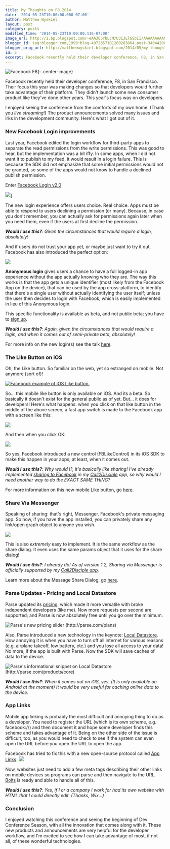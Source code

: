 ```yaml
---
title: My Thoughts on F8 2014
date: '2014-05-23T10:00:00.000-07:00'
author: Matthew Wyskiel
layout: post
category: posts
modified_time: '2014-05-23T10:00:00.116-07:00'
image_url: http://1.bp.blogspot.com/-eAA365YbLcM/U31JLl6SbII/AAAAAAAAAMk/2MRikzVxY6o/s72-c/Screen+Shot+2014-05-21+at+8.46.38+PM.png
blogger_id: tag:blogger.com,1999:blog-4972357101260263864.post-3404420055784017037
blogger_orig_url: http://matthewwyskiel.blogspot.com/2014/05/my-thoughts-on-f8-2014.html
id: 5
excerpt: Facebook recently held their developer conference, F8, in San Francisco. Their focus this year was making changes so that developers would further take advantage of their platform. They didn't launch some new consumer product like they've done other years. This year's focus was on developers.
---
```



![Facebook F8](/assets/img/facebook-f8.jpg){: .center-image}


Facebook recently held their developer conference, F8, in San Francisco. Their focus this year was making changes so that developers would further take advantage of their platform. They didn't launch some new consumer product like they've done other years. This year's focus was on developers.

I enjoyed seeing the conference from the comforts of my own home. (Thank you *live streaming*!) The product announcements solved many issues and irks in the development community. Here's what I got out of it.

### New Facebook Login improvements

Last year, Facebook edited the login workflow for third-party apps to separate the read permissions from the write permissions. This was good to hear, but the implementation was a bit iffy. In some apps, when I did not want it to publish to my feed, it would result in a login failure. This is because the SDK did not emphasize that some initial permissions would not be granted, so some of the apps would not know to handle a declined publish permission.

Enter [Facebook Login v2.0](https://developers.facebook.com/docs/facebook-login/v2.0)


![](http://was-gb.wascdn.net/wp-content/uploads/2014/05/login1-487x500.png)]

The new login experience offers users choice. Real choice. Apps must be able to respond to users declining a permission (or many). Because, in case you don't remember, you can actually ask for permissions again later when you need them, even if the users at first decline the permission.

_**Would I use this?**: Given the circumstances that would require a login, absolutely!_

And if users do not trust your app yet, or maybe just want to try it out, Facebook has also introduced the perfect option:

![](https://fbnewsroomus.files.wordpress.com/2014/04/login3.png?w=960)

**Anonymous login** gives users a chance to have a full logged-in app experience without the app actually knowing who they are. The way this works is that the app gets a unique identifier (most likely from the Facebook App on the device), that can be used by the app cross-platform, to identify that there's a single user without actually identifying the user itself; unless the user then decides to login with Facebook, which is easily implemented in lieu of this Anonymous login.

This specific functionality is available as beta, and not public beta; you have to [sign up](https://developers.facebook.com/products/anonymous-login/).

_**Would I use this?**: Again, given the circumstances that would require a login, and when it comes out of semi-private beta, absolutely!_

For more info on the new login(s) see the talk [here](http://www.youtube.com/watch?v=qPh0wTe9IsE&amp;feature=share&amp;list=PLb0IAmt7-GS188xDYE-u1ShQmFFGbrk0v&amp;index=10).

### The Like Button on iOS

Oh, the Like button. So familiar on the web, yet so estranged on mobile. Not anymore (sort of)!

[![Facebook example of iOS Like button.](https://fbcdn-dragon-a.akamaihd.net/hphotos-ak-ash3/t39.2178-6/10173500_1398474223767412_616498772_n.png "Facebook example of iOS Like button.")](https://fbcdn-dragon-a.akamaihd.net/hphotos-ak-ash3/t39.2178-6/10173500_1398474223767412_616498772_n.png)

So... this mobile like button is only available on iOS. And its a beta. So basically it doesn't exist for the general public as of yet. But... it does for developers! Here's what happens: when you click on that like button in the middle of the above screen, a fast app switch is made to the Facebook app with a screen like this:

[![](https://fbcdn-dragon-a.akamaihd.net/hphotos-ak-ash3/t39.2178-6/851537_1401798023434189_1515677431_n.png)](https://fbcdn-dragon-a.akamaihd.net/hphotos-ak-ash3/t39.2178-6/851537_1401798023434189_1515677431_n.png)

And then when you click OK:

[![](https://fbcdn-dragon-a.akamaihd.net/hphotos-ak-frc3/t39.2178-6/10333117_231278250400483_1950242915_n.png)](https://fbcdn-dragon-a.akamaihd.net/hphotos-ak-frc3/t39.2178-6/10333117_231278250400483_1950242915_n.png)

So yes, Facebook introduced a new control (FBLikeControl) in its iOS SDK to make this happen in your apps; at least, when it comes out.

_**Would I use this?**: Why would I?, it's basically like sharing! I've already implemented [sharing to Facebook](https://developers.facebook.com/docs/ios/ui-controls#sharedialog) in my [Call2Disciple](http://appstore.com/call2disciple) app, so why would I need another way to do the EXACT SAME THING?_

For more information on this new mobile Like button, go [here](https://developers.facebook.com/docs/ios/like-button/).

### Share Via Messenger

Speaking of sharing: that's right, Messenger. Facebook's private messaging app. So now, if you have the app installed, you can privately share any link/open graph object to anyone you wish.

[![](https://fbcdn-dragon-a.akamaihd.net/hphotos-ak-prn1/t39.2178-6/851591_288248224668729_2051821298_n.png)](https://fbcdn-dragon-a.akamaihd.net/hphotos-ak-prn1/t39.2178-6/851591_288248224668729_2051821298_n.png)

This is also _extremely_ easy to implement. It is the same workflow as the share dialog. It even uses the same params object that it uses for the share dialog!

_**Would I use this?**: I already do! As of version 1.2, Sharing via Messenger is officially supported by my [Call2Disciple app](http://appstore.com/call2disciple)._

Learn more about the Message Share Dialog, go [here](https://developers.facebook.com/docs/ios/message-dialog/).

### Parse Updates - Pricing and Local Datastore

Parse updated its [pricing](http://parse.com/plans), which made it more versatile with broke independent developers (like me). Now more requests per second are supported; and Parse is now absolutely free until you go over the minimum.

![](http://1.bp.blogspot.com/-eAA365YbLcM/U31JLl6SbII/AAAAAAAAAMk/2MRikzVxY6o/s1600/Screen+Shot+2014-05-21+at+8.46.38+PM.png "Parse's new pricing slider (http://parse.com/plans)")

Also, Parse introduced a new technology in the keynote: [Local Datastore](http://parse.com/products/core). How annoying it is when you have to turn off all internet for various reasons (e.g. airplane takeoff, low battery, etc.) and you lose all access to your data! No more, if the app is built with Parse. Now the SDK will save caches of data to the device.

![](http://3.bp.blogspot.com/-UBxF3T7uh9w/U31LFz9vTWI/AAAAAAAAAMs/EsUyj43JWKI/s1600/Screen+Shot+2014-05-21+at+8.55.28+PM.png "Parse's informational snippet on Local Datastore (http://parse.com/products/core)")

_**Would I use this?**: When it comes out on iOS, yes. (It is only available on Android at the moment) It would be very useful for caching online data to the device._

### App Links

Mobile app linking is probably the most difficult and annoying thing to do as a developer. You need to register the URL (which is its own scheme, e.g. facebook://) and then document it and hope some developer finds this scheme and takes advantage of it. Being on the other side of the issue is difficult, too, as you would need to check to see if the system can even open the URL before you open the URL to open the app.

Facebook has tried to fix this with a new open-source protocol called [App Links](http://applinks.org/).
![](http://wpuploads.appadvice.com/wp-content/uploads/2014/04/applinks.jpg)

Now, websites just need to add a few meta tags describing their other links on mobile devices so programs can parse and then navigate to the URL. [Bolts](https://github.com/BoltsFramework) is ready and able to handle all of this.

_**Would I use this?**: Yes, if I or a company I work for had its own website with HTML that I could directly edit. (Thanks, Wix...)_</div>

### Conclusion

I enjoyed watching this conference and seeing the beginning of Dev Conference Season, with all the innovation that comes along with it. These new products and announcements are very helpful for the developer workflow, and I'm excited to see how I can take advantage of most, if not all, of these wonderful technologies.
